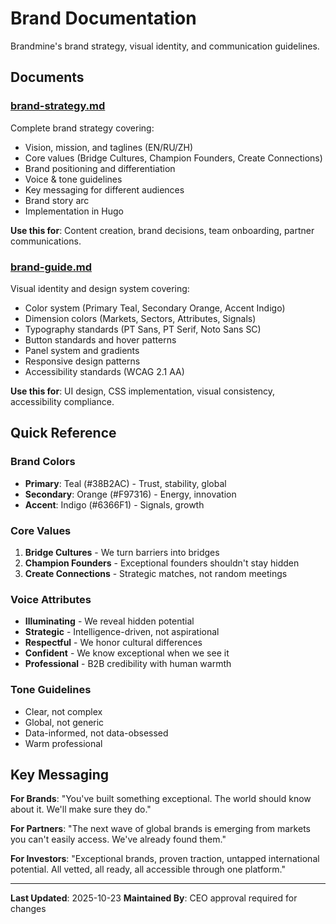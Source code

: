 # Brand Documentation

Brandmine's brand strategy, visual identity, and communication guidelines.

## Documents

### [brand-strategy.md](brand-strategy.md)
Complete brand strategy covering:
- Vision, mission, and taglines (EN/RU/ZH)
- Core values (Bridge Cultures, Champion Founders, Create Connections)
- Brand positioning and differentiation
- Voice & tone guidelines
- Key messaging for different audiences
- Brand story arc
- Implementation in Hugo

**Use this for**: Content creation, brand decisions, team onboarding, partner communications.

### [brand-guide.md](brand-guide.md)
Visual identity and design system covering:
- Color system (Primary Teal, Secondary Orange, Accent Indigo)
- Dimension colors (Markets, Sectors, Attributes, Signals)
- Typography standards (PT Sans, PT Serif, Noto Sans SC)
- Button standards and hover patterns
- Panel system and gradients
- Responsive design patterns
- Accessibility standards (WCAG 2.1 AA)

**Use this for**: UI design, CSS implementation, visual consistency, accessibility compliance.

## Quick Reference

### Brand Colors
- **Primary**: Teal (#38B2AC) - Trust, stability, global
- **Secondary**: Orange (#F97316) - Energy, innovation
- **Accent**: Indigo (#6366F1) - Signals, growth

### Core Values
1. **Bridge Cultures** - We turn barriers into bridges
2. **Champion Founders** - Exceptional founders shouldn't stay hidden
3. **Create Connections** - Strategic matches, not random meetings

### Voice Attributes
- **Illuminating** - We reveal hidden potential
- **Strategic** - Intelligence-driven, not aspirational
- **Respectful** - We honor cultural differences
- **Confident** - We know exceptional when we see it
- **Professional** - B2B credibility with human warmth

### Tone Guidelines
- Clear, not complex
- Global, not generic
- Data-informed, not data-obsessed
- Warm professional

## Key Messaging

**For Brands**: "You've built something exceptional. The world should know about it. We'll make sure they do."

**For Partners**: "The next wave of global brands is emerging from markets you can't easily access. We've already found them."

**For Investors**: "Exceptional brands, proven traction, untapped international potential. All vetted, all ready, all accessible through one platform."

---

**Last Updated**: 2025-10-23
**Maintained By**: CEO approval required for changes
